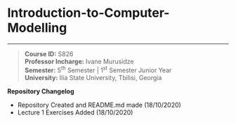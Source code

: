# Introduction-to-Computer-Modelling

---

> **Course ID:** S826 </br>
 **Professor Incharge:** Ivane Murusidze </br>
 **Semester:** 5<sup>th</sup> Semester | 1<sup>st</sup> Semester Junior Year </br>
 **University:** Ilia State University, Tbilisi, Georgia </br>

**Repository Changelog**

+ Repository Created and README.md made (18/10/2020)
+ Lecture 1 Exercises Added (18/10/2020)
